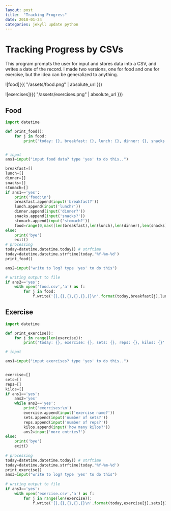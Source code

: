 ```yaml
---
layout: post   
title:  "Tracking Progress"
date: 2018-01-24
categories: jekyll update python
---
```

# Tracking Progress by CSVs
This program prompts the user for input and stores data into a CSV, and writes a date of the record. I made two versions, one for food and one for exercise, but the idea can be generalized to anything.

![food]({{ "/assets/food.png" | absolute_url }})

![exercises]({{ "/assets/exercises.png" | absolute_url }})

## Food
```python
import datetime

def print_food():
    for j in food:
        print('today: {}, breakfast: {}, lunch: {}, dinner: {}, snacks: {}, stomach: {}'.format(today,breakfast[j],lunch[j],dinner[j],snacks[j],stomach[j]))


# input
ans1=input("input food data? type 'yes' to do this..")

breakfast=[]
lunch=[]
dinner=[]
snacks=[]
stomach=[]
if ans1=='yes':
    print('food:\n')
    breakfast.append(input('breakfast?'))
    lunch.append(input('lunch?'))
    dinner.append(input('dinner?'))
    snacks.append(input('snacks?'))
    stomach.append(input('stomach?'))
    food=range(0,max([len(breakfast),len(lunch),len(dinner),len(snacks),len(stomach)]))
else:
    print('bye')
    exit()
# processing
today=datetime.datetime.today() # strftime
today=datetime.datetime.strftime(today,'%Y-%m-%d')
print_food()

ans2=input("write to log? type 'yes' to do this")

# writing output to file
if ans2=='yes':
    with open('food.csv','a') as f:
        for j in food:
            f.write('{},{},{},{},{},{}\n'.format(today,breakfast[j],lunch[j],dinner[j],snacks[j],stomach[j]))
```

## Exercise

```python
import datetime

def print_exercise():
    for j in range(len(exercise)):
        print('today: {}, exercise: {}, sets: {}, reps: {}, kilos: {}'.format(today,exercise[j],sets[j],reps[j],kilos[j]))

# input

ans1=input("input exercises? type 'yes' to do this..")


exercise=[]
sets=[]
reps=[]
kilos=[]
if ans1=='yes':
    ans2='yes'
    while ans2=='yes':
        print('exercises:\n')
        exercise.append(input('exercise name?'))
        sets.append(input('number of sets?'))
        reps.append(input('number of reps?'))
        kilos.append(input('how many kilos?'))
        ans2=input('more entries?')
else:
    print('bye')
    exit()
    
# processing
today=datetime.datetime.today() # strftime
today=datetime.datetime.strftime(today,'%Y-%m-%d')
print_exercise()
ans3=input("write to log? type 'yes' to do this")
    
# writing output to file
if ans3=='yes':
    with open('exercise.csv','a') as f:
        for j in range(len(exercise)):
            f.write('{},{},{},{},{}\n'.format(today,exercise[j],sets[j],reps[j],kilos[j]))     
```
